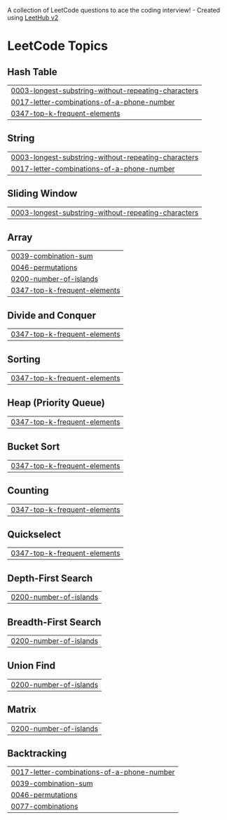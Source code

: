 A collection of LeetCode questions to ace the coding interview! - Created using [LeetHub v2](https://github.com/arunbhardwaj/LeetHub-2.0)
<!---LeetCode Topics Start-->
# LeetCode Topics
## Hash Table
|  |
| ------- |
| [0003-longest-substring-without-repeating-characters](https://github.com/googoo9918/ProblemSolving/tree/master/0003-longest-substring-without-repeating-characters) |
| [0017-letter-combinations-of-a-phone-number](https://github.com/googoo9918/ProblemSolving/tree/master/0017-letter-combinations-of-a-phone-number) |
| [0347-top-k-frequent-elements](https://github.com/googoo9918/ProblemSolving/tree/master/0347-top-k-frequent-elements) |
## String
|  |
| ------- |
| [0003-longest-substring-without-repeating-characters](https://github.com/googoo9918/ProblemSolving/tree/master/0003-longest-substring-without-repeating-characters) |
| [0017-letter-combinations-of-a-phone-number](https://github.com/googoo9918/ProblemSolving/tree/master/0017-letter-combinations-of-a-phone-number) |
## Sliding Window
|  |
| ------- |
| [0003-longest-substring-without-repeating-characters](https://github.com/googoo9918/ProblemSolving/tree/master/0003-longest-substring-without-repeating-characters) |
## Array
|  |
| ------- |
| [0039-combination-sum](https://github.com/googoo9918/ProblemSolving/tree/master/0039-combination-sum) |
| [0046-permutations](https://github.com/googoo9918/ProblemSolving/tree/master/0046-permutations) |
| [0200-number-of-islands](https://github.com/googoo9918/ProblemSolving/tree/master/0200-number-of-islands) |
| [0347-top-k-frequent-elements](https://github.com/googoo9918/ProblemSolving/tree/master/0347-top-k-frequent-elements) |
## Divide and Conquer
|  |
| ------- |
| [0347-top-k-frequent-elements](https://github.com/googoo9918/ProblemSolving/tree/master/0347-top-k-frequent-elements) |
## Sorting
|  |
| ------- |
| [0347-top-k-frequent-elements](https://github.com/googoo9918/ProblemSolving/tree/master/0347-top-k-frequent-elements) |
## Heap (Priority Queue)
|  |
| ------- |
| [0347-top-k-frequent-elements](https://github.com/googoo9918/ProblemSolving/tree/master/0347-top-k-frequent-elements) |
## Bucket Sort
|  |
| ------- |
| [0347-top-k-frequent-elements](https://github.com/googoo9918/ProblemSolving/tree/master/0347-top-k-frequent-elements) |
## Counting
|  |
| ------- |
| [0347-top-k-frequent-elements](https://github.com/googoo9918/ProblemSolving/tree/master/0347-top-k-frequent-elements) |
## Quickselect
|  |
| ------- |
| [0347-top-k-frequent-elements](https://github.com/googoo9918/ProblemSolving/tree/master/0347-top-k-frequent-elements) |
## Depth-First Search
|  |
| ------- |
| [0200-number-of-islands](https://github.com/googoo9918/ProblemSolving/tree/master/0200-number-of-islands) |
## Breadth-First Search
|  |
| ------- |
| [0200-number-of-islands](https://github.com/googoo9918/ProblemSolving/tree/master/0200-number-of-islands) |
## Union Find
|  |
| ------- |
| [0200-number-of-islands](https://github.com/googoo9918/ProblemSolving/tree/master/0200-number-of-islands) |
## Matrix
|  |
| ------- |
| [0200-number-of-islands](https://github.com/googoo9918/ProblemSolving/tree/master/0200-number-of-islands) |
## Backtracking
|  |
| ------- |
| [0017-letter-combinations-of-a-phone-number](https://github.com/googoo9918/ProblemSolving/tree/master/0017-letter-combinations-of-a-phone-number) |
| [0039-combination-sum](https://github.com/googoo9918/ProblemSolving/tree/master/0039-combination-sum) |
| [0046-permutations](https://github.com/googoo9918/ProblemSolving/tree/master/0046-permutations) |
| [0077-combinations](https://github.com/googoo9918/ProblemSolving/tree/master/0077-combinations) |
<!---LeetCode Topics End-->